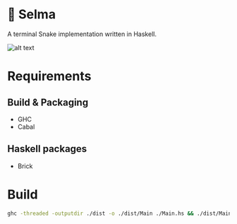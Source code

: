 🐍 Selma
=====

A terminal Snake implementation written in Haskell.

![alt text](https://github.com/freemanon/selma/raw/master/preview.gif "Selma")


# Requirements

## Build & Packaging

* GHC
* Cabal

## Haskell packages

* Brick

# Build

```sh
ghc -threaded -outputdir ./dist -o ./dist/Main ./Main.hs && ./dist/Main
```
